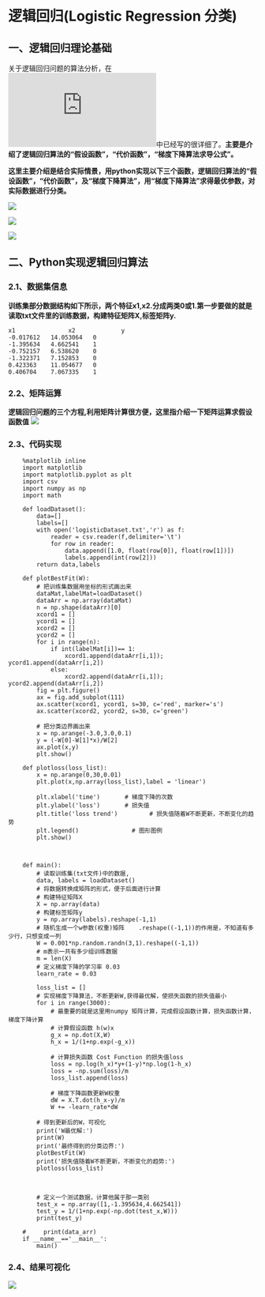 # 逻辑回归(Logistic Regression 分类)
## 一、逻辑回归理论基础
关于逻辑回归问题的算法分析，在![机器学习笔记四--逻辑回归](https://github.com/daacheng/pythonForMachineLearning/blob/master/%E6%9C%BA%E5%99%A8%E5%AD%A6%E4%B9%A0%E7%AC%94%E8%AE%B0%E5%9B%9B--%E9%80%BB%E8%BE%91%E5%9B%9E%E5%BD%92.md)中已经写的很详细了。**主要是介绍了逻辑回归算法的“假设函数”，“代价函数”，“梯度下降算法求导公式”。**

**这里主要介绍是结合实际情景，用python实现以下三个函数，逻辑回归算法的“假设函数”，“代价函数”，及“梯度下降算法”，用“梯度下降算法”求得最优参数，对实际数据进行分类。**

![](https://github.com/daacheng/pythonForMachineLearning/blob/master/pic/logisticfunc.png?raw=true)  

![](https://github.com/daacheng/pythonForMachineLearning/blob/master/pic/costlogis.png?raw=true)  

![](https://github.com/daacheng/pythonForMachineLearning/blob/master/pic/daoshulogis.png?raw=true)  

## 二、Python实现逻辑回归算法
### 2.1、数据集信息
**训练集部分数据结构如下所示，两个特征x1,x2.分成两类0或1.第一步要做的就是读取txt文件里的训练数据，构建特征矩阵X,标签矩阵y.**

    x1               x2             y
    -0.017612	14.053064	0
    -1.395634	4.662541	1
    -0.752157	6.538620	0
    -1.322371	7.152853	0
    0.423363	11.054677	0
    0.406704	7.067335	1

### 2.2、矩阵运算
**逻辑回归问题的三个方程,利用矩阵计算很方便，这里指介绍一下矩阵运算求假设函数值**
![](https://github.com/daacheng/pythonForMachineLearning/blob/master/pic/juzhen.png?raw=true)

### 2.3、代码实现

        %matplotlib inline
        import matplotlib
        import matplotlib.pyplot as plt
        import csv
        import numpy as np
        import math

        def loadDataset():
            data=[]
            labels=[]
            with open('logisticDataset.txt','r') as f:
                reader = csv.reader(f,delimiter='\t')
                for row in reader:
                    data.append([1.0, float(row[0]), float(row[1])])
                    labels.append(int(row[2]))
            return data,labels

        def plotBestFit(W):
            # 把训练集数据用坐标的形式画出来
            dataMat,labelMat=loadDataset()
            dataArr = np.array(dataMat)
            n = np.shape(dataArr)[0] 
            xcord1 = []
            ycord1 = []
            xcord2 = []
            ycord2 = []
            for i in range(n):
                if int(labelMat[i])== 1:
                    xcord1.append(dataArr[i,1]); ycord1.append(dataArr[i,2])
                else:
                    xcord2.append(dataArr[i,1]); ycord2.append(dataArr[i,2])
            fig = plt.figure()
            ax = fig.add_subplot(111)
            ax.scatter(xcord1, ycord1, s=30, c='red', marker='s')
            ax.scatter(xcord2, ycord2, s=30, c='green')

            # 把分类边界画出来
            x = np.arange(-3.0,3.0,0.1)
            y = (-W[0]-W[1]*x)/W[2]
            ax.plot(x,y)
            plt.show()

        def plotloss(loss_list):
            x = np.arange(0,30,0.01)
            plt.plot(x,np.array(loss_list),label = 'linear')

            plt.xlabel('time')       # 梯度下降的次数
            plt.ylabel('loss')       # 损失值
            plt.title('loss trend')         # 损失值随着W不断更新，不断变化的趋势
            plt.legend()               # 图形图例
            plt.show()



        def main():
            # 读取训练集(txt文件)中的数据,
            data, labels = loadDataset()
            # 将数据转换成矩阵的形式，便于后面进行计算
            # 构建特征矩阵X
            X = np.array(data)
            # 构建标签矩阵y
            y = np.array(labels).reshape(-1,1)
            # 随机生成一个w参数(权重)矩阵    .reshape((-1,1))的作用是，不知道有多少行，只想变成一列
            W = 0.001*np.random.randn(3,1).reshape((-1,1))   
            # m表示一共有多少组训练数据
            m = len(X)
            # 定义梯度下降的学习率 0.03
            learn_rate = 0.03

            loss_list = []
            # 实现梯度下降算法，不断更新W,获得最优解，使损失函数的损失值最小
            for i in range(3000):
                # 最重要的就是这里用numpy 矩阵计算，完成假设函数计算，损失函数计算，梯度下降计算
                # 计算假设函数 h(w)x
                g_x = np.dot(X,W)
                h_x = 1/(1+np.exp(-g_x))

                # 计算损失函数 Cost Function 的损失值loss
                loss = np.log(h_x)*y+(1-y)*np.log(1-h_x)
                loss = -np.sum(loss)/m
                loss_list.append(loss)

                # 梯度下降函数更新W权重
                dW = X.T.dot(h_x-y)/m
                W += -learn_rate*dW

            # 得到更新后的W，可视化
            print('W最优解:')
            print(W)
            print('最终得到的分类边界:')
            plotBestFit(W)
            print('损失值随着W不断更新，不断变化的趋势:')
            plotloss(loss_list)



            # 定义一个测试数据，计算他属于那一类别
            test_x = np.array([1,-1.395634,4.662541])
            test_y = 1/(1+np.exp(-np.dot(test_x,W)))
            print(test_y)

        #     print(data_arr)
        if __name__=='__main__':
            main()
            

### 2.4、结果可视化

![](https://github.com/daacheng/pythonForMachineLearning/blob/master/pic/reslogistic.png?raw=true)

